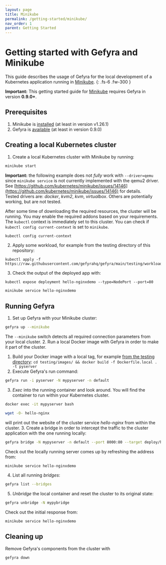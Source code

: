 ```yaml
---
layout: page
title: Minikube
permalink: /getting-started/minikube/
nav_order: 1
parent: Getting Started
---
```

# Getting started with Gefyra and Minikube
This guide describes the usage of Gefyra for the local development of a Kubernetes
application running in [Minikube](https://minikube.sigs.k8s.io/).
{: .fs-6 .fw-300 }

**Important:** This getting started guide for [Minikube](https://minikube.sigs.k8s.io/) requires Gefyra in version **0.9.0+**.

## Prerequisites
1. Minikube is [installed](https://minikube.sigs.k8s.io/docs/start/) (at least in version v1.26.1)
2. Gefyra is [available](https://gefyra.dev/installation) (at least in version 0.9.0)


## Creating a local Kubernetes cluster
1. Create a local Kubernetes cluster with Minikube by running:  
```bash
minikube start
```  
**Important:** the following example does not _fully_ work with `--driver=qemu` since `minikube service` is not currently 
implemented with the qemu2 driver. See [https://github.com/kubernetes/minikube/issues/14146](https://github.com/kubernetes/minikube/issues/14146) for details.   
Tested drivers are: _docker_, _kvm2_, _kvm_, _virtualbox_. Others are potentially working, but are not tested.

After some time of downloading the required resources, the cluster will be running. You may enable the required 
addons based on your requirements. The `kubectl` context is immediately set to this cluster. You can check if 
`kubectl config current-context` is set to `minikube`.
```sh
kubectl config current-context
```

2. Apply some workload, for example from the testing directory of this repository:  
```
kubectl apply -f https://raw.githubusercontent.com/gefyrahq/gefyra/main/testing/workloads/hello.yaml
```
3. Check the output of the deployed app with:
```
kubectl expose deployment hello-nginxdemo --type=NodePort --port=80
```
```sh
minikube service hello-nginxdemo
```

## Running Gefyra
1. Set up Gefyra with your Minikube cluster:
```sh
gefyra up --minikube
```  
The `--minikube` switch detects all required connection parameters from your local cluster.
2. Run a local Docker image with Gefyra in order to  make it part of the cluster.
   1. Build your Docker image with a local tag, for example [from the testing directory](https://github.com/gefyrahq/gefyra/tree/main/testing):
   `cd testing/images/ && docker build -f Dockerfile.local . -t pyserver`
   2. Execute Gefyra's run command:    
```sh
gefyra run -i pyserver -N mypyserver -n default
```
   3. _Exec_ into the running container and look around. You will find the container to run within your Kubernetes cluster.  
```sh
docker exec -it mypyserver bash
```
```sh
wget -O- hello-nginx
```
 will print out the website of the cluster service _hello-nginx_ from within the cluster.
3. Create a bridge in order to intercept the traffic to the cluster application with the one running locally:    
```sh
gefyra bridge -N mypyserver -n default --port 8000:80 --target deploy/hello-nginxdemo/hello-nginx
``` 
Check out the locally running server comes up by refreshing the address from:
```sh
minikube service hello-nginxdemo
```  
4. List all running _bridges_:  
```sh
gefyra list --bridges
```
5. _Unbridge_ the local container and reset the cluster to its original state: 
```sh
gefyra unbridge -N mypybridge
```
Check out the initial response from: 
```sh
minikube service hello-nginxdemo
```

## Cleaning up
Remove Gefyra's components from the cluster with
```sh
gefyra down
```
